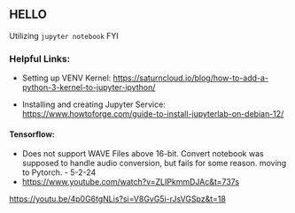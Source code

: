 ## HELLO
Utilizing `jupyter notebook` FYI


### Helpful Links:
- Setting up VENV Kernel: https://saturncloud.io/blog/how-to-add-a-python-3-kernel-to-jupyter-ipython/

- Installing and creating Jupyter Service: https://www.howtoforge.com/guide-to-install-jupyterlab-on-debian-12/


#### Tensorflow:

- Does not support WAVE Files above 16-bit. Convert notebook was supposed to handle audio conversion, but fails for some reason. moving to Pytorch. - 5-2-24
- https://www.youtube.com/watch?v=ZLIPkmmDJAc&t=737s 


https://youtu.be/4p0G6tgNLis?si=V8GvG5i-rJsVGSpz&t=18